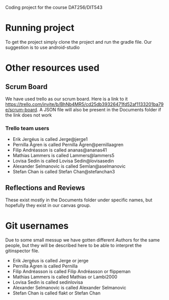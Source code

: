 Coding project for the course DAT256/DIT543

# Running project
To get the project simply clone the project and run the gradle file. Our suggestion is to use android-studio

# Other resources used
## Scrum Board
We have used trello as our scrum board. Here is a link to it https://trello.com/invite/b/BhNb4MR5/cd25db39326471fd52af1133201ba79e/scrum-board.
A JSON file will also be present in the Documents folder if the link does not work
### Trello team users
* Erik Jergéus is called Jerge@jerge1
* Pernilla Ågren is called Pernilla Ågren@pernillaagren
* Filip Andréasson is called ananas@ananas41
* Mathias Lammers is called Lammers@lammers5
* Lovisa Sedin is called Lovisa Sedin@lovisasedin
* Alexander Selmanovic is called Semlan@aselmanovic
* Stefan Chan is called Stefan Chan@stefanchan3
## Reflections and Reviews
These exist mostly in the Documents folder under specific names, but hopefully they exist in our canvas group.

# Git usernames
Due to some small messup we have gotten different Authors for the same people, but they will be described here to be able to interpret the gitinspector file.
* Erik Jergéus is called Jerge or jerge
* Pernilla Ågren is called Pernilla
* Filip Andréasson is called Filip Andréasson or flippeman
* Mathias Lammers is called Mathias or Lambi2000
* Lovisa Sedin is called sedinlovisa
* Alexander Selmanovic is called Alexander Selmanovic
* Stefan Chan is called flakt or Stefan Chan
